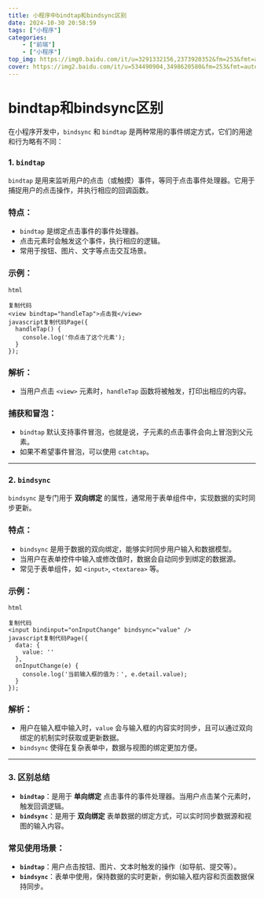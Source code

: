 ```yaml
---
title: 小程序中bindtap和bindsync区别
date: 2024-10-30 20:58:59
tags: ["小程序"]
categories: 
    - ["前端"]
    - ["小程序"]
top_img: https://img0.baidu.com/it/u=3291332156,2373920352&fm=253&fmt=auto&app=138&f=JPEG?w=890&h=500
cover: https://img2.baidu.com/it/u=534490904,3498620580&fm=253&fmt=auto&app=120&f=JPEG?w=750&h=500
---
```

# **bindtap和bindsync区别**

在小程序开发中，`bindsync` 和 `bindtap` 是两种常用的事件绑定方式，它们的用途和行为略有不同：

### **1. `bindtap`**

`bindtap` 是用来监听用户的点击（或触摸）事件，等同于点击事件处理器。它用于捕捉用户的点击操作，并执行相应的回调函数。

### **特点：**

- `bindtap` 是绑定点击事件的事件处理器。
- 点击元素时会触发这个事件，执行相应的逻辑。
- 常用于按钮、图片、文字等点击交互场景。

### **示例：**

```
html

复制代码
<view bindtap="handleTap">点击我</view>
javascript复制代码Page({
  handleTap() {
    console.log('你点击了这个元素');
  }
});
```

### **解析：**

- 当用户点击 `<view>` 元素时，`handleTap` 函数将被触发，打印出相应的内容。

### **捕获和冒泡：**

- `bindtap` 默认支持事件冒泡，也就是说，子元素的点击事件会向上冒泡到父元素。
- 如果不希望事件冒泡，可以使用 `catchtap`。

---

### **2. `bindsync`**

`bindsync` 是专门用于 **双向绑定** 的属性，通常用于表单组件中，实现数据的实时同步更新。

### **特点：**

- `bindsync` 是用于数据的双向绑定，能够实时同步用户输入和数据模型。
- 当用户在表单控件中输入或修改值时，数据会自动同步到绑定的数据源。
- 常见于表单组件，如 `<input>`, `<textarea>` 等。

### **示例：**

```
html

复制代码
<input bindinput="onInputChange" bindsync="value" />
javascript复制代码Page({
  data: {
    value: ''
  },
  onInputChange(e) {
    console.log('当前输入框的值为：', e.detail.value);
  }
});
```

### **解析：**

- 用户在输入框中输入时，`value` 会与输入框的内容实时同步，且可以通过双向绑定的机制实时获取或更新数据。
- `bindsync` 使得在复杂表单中，数据与视图的绑定更加方便。

---

### **3. 区别总结**

- **`bindtap`**：是用于 **单向绑定** 点击事件的事件处理器。当用户点击某个元素时，触发回调逻辑。
- **`bindsync`**：是用于 **双向绑定** 表单数据的绑定方式，可以实时同步数据源和视图的输入内容。

### **常见使用场景：**

- **`bindtap`**：用户点击按钮、图片、文本时触发的操作（如导航、提交等）。
- **`bindsync`**：表单中使用，保持数据的实时更新，例如输入框内容和页面数据保持同步。